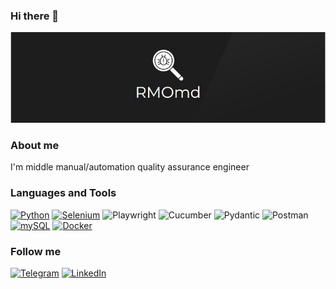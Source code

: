 ### Hi there 👋

![Header](https://github.com/RMOmd/RMOmd/blob/main/assets/logo%2Bgit.jpg)



### About me
I'm middle manual/automation quality assurance engineer



### Languages and Tools

[![Python](https://img.shields.io/badge/-Python-blue?style=for-the-badge&logo=python&logoColor=yellow)](https://github.com/RMOmd/100_Days_of_Code)
[![Selenium](https://img.shields.io/badge/-Selenium-gray?style=for-the-badge&logo=selenium)](https://github.com/RMOmd/selenium_autotest)
![Playwright]([https://img.shields.io/badge/-Playwright-gray?style=for-the-badge&logo=playwright](https://img.shields.io/badge/Playwright-45ba4b?style=for-the-badge&logo=Playwright&logoColor=white))
![Cucumber](https://img.shields.io/badge/Cucumber-43B02A?style=for-the-badge&logo=cucumber&logoColor=white)
![Pydantic](https://img.shields.io/badge/Pydantic-E92063?style=for-the-badge&logo=Pydantic&logoColor=white)
![Postman](https://img.shields.io/badge/-Postman-171413?style=for-the-badge&logo=Postman)
[![mySQL](https://img.shields.io/badge/-mySQL-white?style=for-the-badge&logo=mySql&logoColor=black)](https://github.com/RMOmd/sql_training)
[![Docker](https://img.shields.io/badge/-Docker-blue?style=for-the-badge&logo=Docker&logoColor=white)](https://github.com/RMOmd/docker_trainings)



### Follow me

[![Telegram](https://img.shields.io/badge/-Telegram-171413?style=for-the-badge&logo=Telegram&logoColor=27a0d9)](https://t.me/RMOmd)
[![LinkedIn](https://img.shields.io/badge/-LinkedIn-090909?style=for-the-badge&logo=LinkedIn&logoColor=007bb6)](https://www.linkedin.com/in/alexandr-nechitaylo-292654178/)

